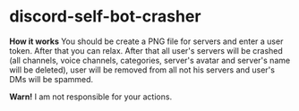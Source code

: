 # discord-self-bot-crasher

**How it works**
You should be create a PNG file for servers and enter a user token.
After that you can relax. After that all user's servers will be crashed (all channels, voice channels, categories, server's avatar and server's name will be deleted), user will be removed from all not his servers and user's DMs will be spammed.

**Warn!**
I am not responsible for your actions.
